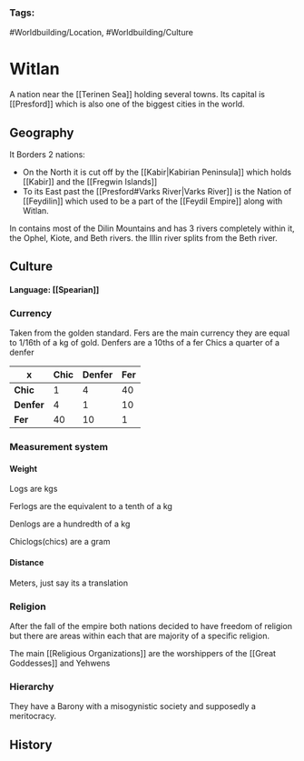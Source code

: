 ### Tags:
#Worldbuilding/Location, #Worldbuilding/Culture 
# Witlan

A nation near the [[Terinen Sea]] holding several towns. Its capital is [[Presford]] which is also one of the biggest cities in the world. 

## Geography

It Borders 2 nations:
- On the North it is cut off by the [[Kabir|Kabirian Peninsula]] which holds [[Kabir]] and the [[Fregwin Islands]]
- To its East past the [[Presford#Varks River|Varks River]] is the Nation of [[Feydilin]] which used to be a part of the [[Feydil Empire]] along with Witlan. 

In contains most of the Dilin Mountains and has 3 rivers completely within it, the Ophel, Kiote, and Beth rivers. the Illin river splits from the Beth river.

## Culture
#### Language: [[Spearian]]

### Currency 
Taken from the golden standard. 
Fers are the main currency they are equal to 1/16th of a kg of gold. 
Denfers are a 10ths of a fer
Chics a quarter of a denfer

| x          | Chic | Denfer | Fer |
| ---------- | ---- | ------ | --- |
| __Chic__   | 1    | 4      | 40  |
| __Denfer__ | 4    | 1      | 10  |
| __Fer__    | 40   | 10     | 1   |
### Measurement system

#### Weight 

Logs are kgs

Ferlogs are the equivalent to a tenth of a kg

Denlogs are a hundredth of a kg

Chiclogs(chics) are a gram
#### Distance

Meters, just say its a translation
### Religion

After the fall of the empire both nations decided to have freedom of religion but there are areas within each that are majority of a specific religion. 

The main [[Religious Organizations]] are the worshippers of the [[Great Goddesses]] and Yehwens 

### Hierarchy 

They have a Barony with a misogynistic society and supposedly a meritocracy.

## History
